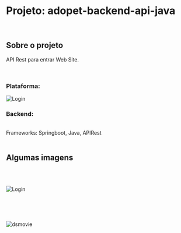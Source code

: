# Projeto: adopet-backend-api-java

<br />  

## Sobre o projeto
API Rest para entrar Web Site. <br />


<br />  

### Plataforma: <br />
![Login](Ferramentas.jpg)


### Backend: 
<br />
Frameworks: Springboot, Java, APIRest <br />


<br />

## Algumas imagens

<br /><br />

![Login](https://github.com/leoabrantes/adopet-backend-api-java/blob/main/img/adopet02.jpg)

<br /><br /><br />

![dsmovie](https://github.com/leoabrantes/adopet-backend-api-java/blob/main/img/adopet01.jpg)
